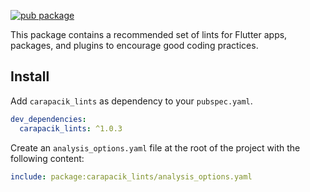 [![pub package](https://img.shields.io/pub/v/carapacik_lints.svg)](https://pub.dev/packages/carapacik_lints)

This package contains a recommended set of lints for Flutter apps, packages, and plugins to encourage good coding practices.

## Install

Add `carapacik_lints` as dependency to your `pubspec.yaml`.
```yaml
dev_dependencies:
  carapacik_lints: ^1.0.3
```

Create an `analysis_options.yaml` file at the root of the project with the following content:

```yaml
include: package:carapacik_lints/analysis_options.yaml
```